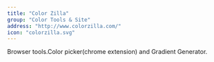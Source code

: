 ```yaml
---
title: "Color Zilla"
group: "Color Tools & Site"
address: "http://www.colorzilla.com/"
icon: "colorzilla.svg"
---
```

Browser tools.Color picker(chrome extension) and Gradient Generator.
